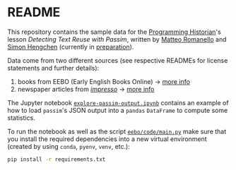 # README

This repository contains the sample data for the [Programming Historian](https://programminghistorian.org/)'s lesson *Detecting Text Reuse with Passim*, written by [Matteo Romanello](https://github.com/mromanello) and [Simon Hengchen](http://github.com/faustusdotbe) (currently in [preparation](https://github.com/programminghistorian/ph-submissions/issues/294)).

Data come from two different sources (see respective READMEs for license statements and further details):

1. books from EEBO (Early English Books Online) → [more info](eebo/README.md)
2. newspaper articles from [*impresso*](https://impresso-project.ch/) → [more info](impresso/README.md)  

The Jupyter notebook [`explore-passim-output.ipynb`](./explore-passim-output.ipynb) contains an example of how to load `passim`'s JSON output into a `pandas` `DataFrame` to compute some statistics.

To run the notebook as well as the script [`eebo/code/main.py`](eebo/code/*.py) make sure that you install the required dependencies into a new virtual environment (created by using `conda`, `pyenv`, `venv`, etc.):

```bash
pip install -r requirements.txt
```
